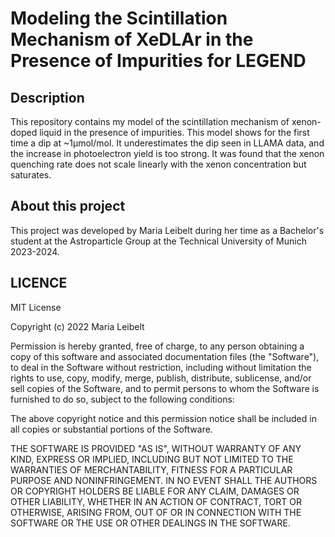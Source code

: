 # Modeling the Scintillation Mechanism of XeDLAr in the Presence of Impurities for LEGEND

## Description
This repository contains my model of the scintillation mechanism of xenon-doped liquid in the presence of impurities. This model shows for the first time a dip at ~1μmol/mol.
It underestimates the dip seen in LLAMA data, and the increase in photoelectron yield is too strong. It was found that the xenon quenching rate does not scale linearly with the xenon concentration but saturates.

## About this project
This project was developed by Maria Leibelt during her time as a Bachelor's student at the Astroparticle Group at the Technical University of Munich 2023-2024.

## LICENCE
MIT License

Copyright (c) 2022 Maria Leibelt

Permission is hereby granted, free of charge, to any person obtaining a copy
of this software and associated documentation files (the "Software"), to deal
in the Software without restriction, including without limitation the rights
to use, copy, modify, merge, publish, distribute, sublicense, and/or sell
copies of the Software, and to permit persons to whom the Software is
furnished to do so, subject to the following conditions:

The above copyright notice and this permission notice shall be included in all
copies or substantial portions of the Software.

THE SOFTWARE IS PROVIDED "AS IS", WITHOUT WARRANTY OF ANY KIND, EXPRESS OR
IMPLIED, INCLUDING BUT NOT LIMITED TO THE WARRANTIES OF MERCHANTABILITY,
FITNESS FOR A PARTICULAR PURPOSE AND NONINFRINGEMENT. IN NO EVENT SHALL THE
AUTHORS OR COPYRIGHT HOLDERS BE LIABLE FOR ANY CLAIM, DAMAGES OR OTHER
LIABILITY, WHETHER IN AN ACTION OF CONTRACT, TORT OR OTHERWISE, ARISING FROM,
OUT OF OR IN CONNECTION WITH THE SOFTWARE OR THE USE OR OTHER DEALINGS IN THE
SOFTWARE.
